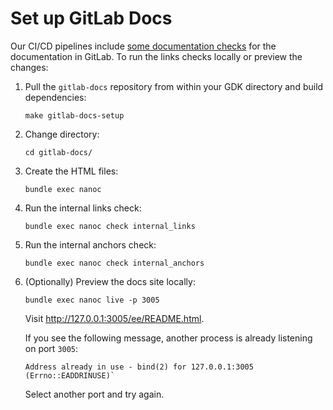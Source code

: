 # Set up GitLab Docs

Our CI/CD pipelines include [some documentation checks](https://docs.gitlab.com/ee/development/documentation/index.html#testing)
for the documentation in GitLab. To run the links checks locally or preview the changes:

1. Pull the `gitlab-docs` repository from within your GDK directory and build dependencies:

   ```shell
   make gitlab-docs-setup
   ```

1. Change directory:

   ```shell
   cd gitlab-docs/
   ```

1. Create the HTML files:

   ```shell
   bundle exec nanoc
   ```

1. Run the internal links check:

   ```shell
   bundle exec nanoc check internal_links
   ```

1. Run the internal anchors check:

   ```shell
   bundle exec nanoc check internal_anchors
   ```

1. (Optionally) Preview the docs site locally:

   ```shell
   bundle exec nanoc live -p 3005
   ```

   Visit <http://127.0.0.1:3005/ee/README.html>.

   If you see the following message, another process is already listening on port `3005`:

   ```shell
   Address already in use - bind(2) for 127.0.0.1:3005 (Errno::EADDRINUSE)`
   ```

   Select another port and try again.
